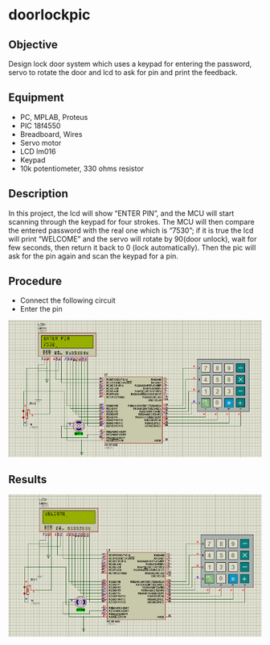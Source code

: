 # doorlockpic

## Objective
Design lock door system which uses a keypad for entering the password, servo to rotate the door and lcd to ask for pin and print the feedback.

## Equipment
-	PC, MPLAB, Proteus
-	PIC 18f4550
-	Breadboard, Wires
-	Servo motor
-	LCD lm016
-	Keypad
-	10k potentiometer, 330 ohms resistor

## Description
In this project, the lcd will show “ENTER PIN”, and the MCU will start scanning through the keypad for four strokes. 
The MCU will then compare the entered password with the real one which is “7530”; 
if it is true the lcd will print “WELCOME” and the servo will rotate by 90(door unlock), wait for few seconds, then return it back to 0 (lock automatically). 
Then the pic will ask for the pin again and scan the keypad for a pin.
## Procedure 
-	Connect the following circuit
-	Enter the pin

![](images/1.png)

## Results 
![](images/2.png)

